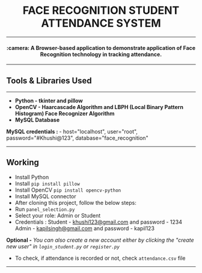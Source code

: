 <h1 align=center>FACE RECOGNITION STUDENT ATTENDANCE SYSTEM</h1>
<hr/>
<h4 align="center"> :camera: A Browser-based application to demonstrate application of Face Recognition technology in tracking attendance.
</h4>

<hr/>
<h2> Tools & Libraries Used </h2>
<hr/>
<ul>
  <b>
<li> Python - tkinter and pillow </li>
<li> OpenCV - Haarcascade Algorithm and LBPH (Local Binary Pattern Histogram) Face Recognizer Algorithm </li>
<li> MySQL Database </li>

    
    
  </b>
</ul>
<strong> MySQL credentials : </strong>  -
 host="localhost",
                    user="root",
                    password="#Khushi@123",
                    database="face_recognition"

<hr/>
<h2> Working </h2>

- Install Python
- Install `pip install pillow`
- Install OpenCV `pip install opencv-python`
- Install MySQL connector
- After cloning this project, follow the below steps:
- Run `panel_selection.py` 
- Select your role: Admin or Student
- Credentials : 
      Student - khushi123@gmail.com and password - 1234
      Admin - kapilsingh@gmail.com and password - kapil123


<b>Optional -</b> <i>You can also create a new account either by clicking the "create new user" in `login_student.py` or `register.py`</i>

- To check, if attendance is recorded or not, check `attendance.csv` file

<hr/>


